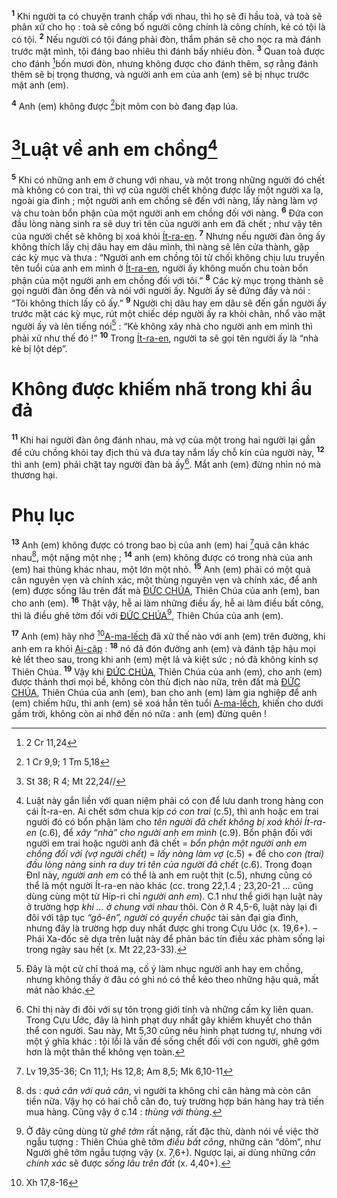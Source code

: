<sup><b>1</b></sup> Khi người ta có chuyện tranh chấp với nhau, thì họ sẽ đi hầu toà, và toà sẽ phân xử cho họ : toà sẽ công bố người công chính là công chính, kẻ có tội là có tội. <sup><b>2</b></sup> Nếu người có tội đáng phải đòn, thẩm phán sẽ cho nọc ra mà đánh trước mặt mình, tội đáng bao nhiêu thì đánh bấy nhiêu đòn. <sup><b>3</b></sup> Quan toà được cho đánh [^1@-809261ad-0604-4142-9e61-e019cf5da079]bốn mươi đòn, nhưng không được cho đánh thêm, sợ rằng đánh thêm sẽ bị trọng thương, và người anh em của anh (em) sẽ bị nhục trước mặt anh (em).

<sup><b>4</b></sup> Anh (em) không được [^2@-809261ad-0604-4142-9e61-e019cf5da079]bịt mõm con bò đang đạp lúa.

# [^3@-809261ad-0604-4142-9e61-e019cf5da079]Luật về anh em chồng[^1-809261ad-0604-4142-9e61-e019cf5da079]

<sup><b>5</b></sup> Khi có những anh em ở chung với nhau, và một trong những người đó chết mà không có con trai, thì vợ của người chết không được lấy một người xa lạ, ngoài gia đình ; một người anh em chồng sẽ đến với nàng, lấy nàng làm vợ và chu toàn bổn phận của một người anh em chồng đối với nàng. <sup><b>6</b></sup> Đứa con đầu lòng nàng sinh ra sẽ duy trì tên của người anh em đã chết ; như vậy tên của người chết sẽ không bị xoá khỏi [Ít-ra-en](). <sup><b>7</b></sup> Nhưng nếu người đàn ông ấy không thích lấy chị dâu hay em dâu mình, thì nàng sẽ lên cửa thành, gặp các kỳ mục và thưa : “Người anh em chồng tôi từ chối không chịu lưu truyền tên tuổi của anh em mình ở [Ít-ra-en](), người ấy không muốn chu toàn bổn phận của một người anh em chồng đối với tôi.” <sup><b>8</b></sup> Các kỳ mục trong thành sẽ gọi người đàn ông đến và nói với người ấy. Người ấy sẽ đứng đấy và nói : “Tôi không thích lấy cô ấy.” <sup><b>9</b></sup> Người chị dâu hay em dâu sẽ đến gần người ấy trước mặt các kỳ mục, rút một chiếc dép người ấy ra khỏi chân, nhổ vào mặt người ấy và lên tiếng nói[^2-809261ad-0604-4142-9e61-e019cf5da079] : “Kẻ không xây nhà cho người anh em mình thì phải xử như thế đó !” <sup><b>10</b></sup> Trong [Ít-ra-en](), người ta sẽ gọi tên người ấy là “nhà kẻ bị lột dép”.

# Không được khiếm nhã trong khi ẩu đả

<sup><b>11</b></sup> Khi hai người đàn ông đánh nhau, mà vợ của một trong hai người lại gần để cứu chồng khỏi tay địch thủ và đưa tay nắm lấy chỗ kín của người này, <sup><b>12</b></sup> thì anh (em) phải chặt tay người đàn bà ấy[^3-809261ad-0604-4142-9e61-e019cf5da079]. Mắt anh (em) đừng nhìn nó mà thương hại.

# Phụ lục

<sup><b>13</b></sup> Anh (em) không được có trong bao bị của anh (em) hai [^4@-809261ad-0604-4142-9e61-e019cf5da079]quả cân khác nhau[^4-809261ad-0604-4142-9e61-e019cf5da079], một nặng một nhẹ ; <sup><b>14</b></sup> anh (em) không được có trong nhà của anh (em) hai thùng khác nhau, một lớn một nhỏ. <sup><b>15</b></sup> Anh (em) phải có một quả cân nguyên vẹn và chính xác, một thùng nguyên vẹn và chính xác, để anh (em) được sống lâu trên đất mà [ĐỨC CHÚA](), Thiên Chúa của anh (em), ban cho anh (em). <sup><b>16</b></sup> Thật vậy, hễ ai làm những điều ấy, hễ ai làm điều bất công, thì là điều ghê tởm đối với [ĐỨC CHÚA]()[^5-809261ad-0604-4142-9e61-e019cf5da079], Thiên Chúa của anh (em).

<sup><b>17</b></sup> Anh (em) hãy nhớ [^5@-809261ad-0604-4142-9e61-e019cf5da079][A-ma-lếch]() đã xử thế nào với anh (em) trên đường, khi anh em ra khỏi [Ai-cập]() : <sup><b>18</b></sup> nó đã đón đường anh (em) và đánh tập hậu mọi kẻ lết theo sau, trong khi anh (em) mệt lả và kiệt sức ; nó đã không kính sợ Thiên Chúa. <sup><b>19</b></sup> Vậy khi [ĐỨC CHÚA](), Thiên Chúa của anh (em), cho anh (em) được thảnh thơi mọi bề, không còn thù địch nào nữa, trên đất mà [ĐỨC CHÚA](), Thiên Chúa của anh (em), ban cho anh (em) làm gia nghiệp để anh (em) chiếm hữu, thì anh (em) sẽ xoá hẳn tên tuổi [A-ma-lếch](), khiến cho dưới gầm trời, không còn ai nhớ đến nó nữa : anh (em) đừng quên !

[^1-809261ad-0604-4142-9e61-e019cf5da079]:
    Luật này gắn liền với quan niệm phải có con để lưu danh trong hàng con cái Ít-ra-en. Ai chết sớm chưa kịp _có con trai_ (c.5), thì anh hoặc em trai người đó có bổn phận làm cho _tên người đã chết không bị xoá khỏi Ít-ra-en_ (c.6), để _xây “nhà” cho người anh em mình_ (c.9). Bổn phận đối với người em trai hoặc người anh đã chết = _bổn phận một người anh em chồng đối với (vợ người chết)_ = _lấy nàng làm vợ_ (c.5) + để cho _con (trai) đầu lòng nàng sinh ra duy trì tên của người đã chết_ (c.6). Trong đoạn Đnl này, _người anh em_ có thể là anh em ruột thịt (c.5), nhưng cũng có thể là một người Ít-ra-en nào khác (cc. trong 22,1.4 ; 23,20-21 ... cũng dùng cùng một từ Híp-ri chỉ _người anh em_). C.1 như thể giới hạn luật này ở trường hợp _khi ... ở chung với nhau_ thôi. Còn ở R 4,5-6, luật này lại đi đôi với tập tục _“gô-ên”, người có quyền chuộc_ tài sản đại gia đình, nhưng đây là trường hợp duy nhất được ghi trong Cựu Uớc (x. 19,6+). – Phái Xa-đốc sẽ dựa trên luật này để phản bác tín điều xác phàm sống lại trong ngày sau hết (x. Mt 22,23-33).
    [^2-809261ad-0604-4142-9e61-e019cf5da079]: Đây là một cử chỉ thoá mạ, cố ý làm nhục người anh hay em chồng, nhưng không thấy ở đâu có ghi nó có thể kéo theo những hậu quả, mất mát nào khác.
    [^3-809261ad-0604-4142-9e61-e019cf5da079]: Chỉ thị này đi đôi với sự tôn trọng giới tính và những cấm kỵ liên quan. Trong Cựu Ước, đây là hình phạt duy nhất gây khiếm khuyết cho thân thể con người. Sau này, Mt 5,30 cũng nêu hình phạt tương tự, nhưng với một ý ghĩa khác : tội lỗi là vấn đề sống chết đối với con người, ghê gớm hơn là một thân thể không vẹn toàn.
    [^4-809261ad-0604-4142-9e61-e019cf5da079]: ds : _quả cân với quả cân_, vì người ta không chỉ cân hàng mà còn cân tiền nữa. Vậy họ có hai chỗ cân đo, tuỳ trường hợp bán hàng hay trả tiền mua hàng. Cũng vậy ở c.14 : _thùng với thùng_.
    [^5-809261ad-0604-4142-9e61-e019cf5da079]: Ở đây cũng dùng từ _ghê tởm_ rất nặng, rất đặc thù, dành nói về việc thờ ngẫu tượng : Thiên Chúa ghê tởm _điều bất công_, những cân “dỏm”, như Người ghê tởm ngẫu tượng vậy (x. 7,6+). Ngược lại, ai dùng những _cân chính xác_ sẽ được _sống lâu trên đất_ (x. 4,40+).
    [^1@-809261ad-0604-4142-9e61-e019cf5da079]: 2 Cr 11,24
    [^2@-809261ad-0604-4142-9e61-e019cf5da079]: 1 Cr 9,9; 1 Tm 5,18
    [^3@-809261ad-0604-4142-9e61-e019cf5da079]: St 38; R 4; Mt 22,24//
    [^4@-809261ad-0604-4142-9e61-e019cf5da079]: Lv 19,35-36; Cn 11,1; Hs 12,8; Am 8,5; Mk 6,10-11
    [^5@-809261ad-0604-4142-9e61-e019cf5da079]: Xh 17,8-16
